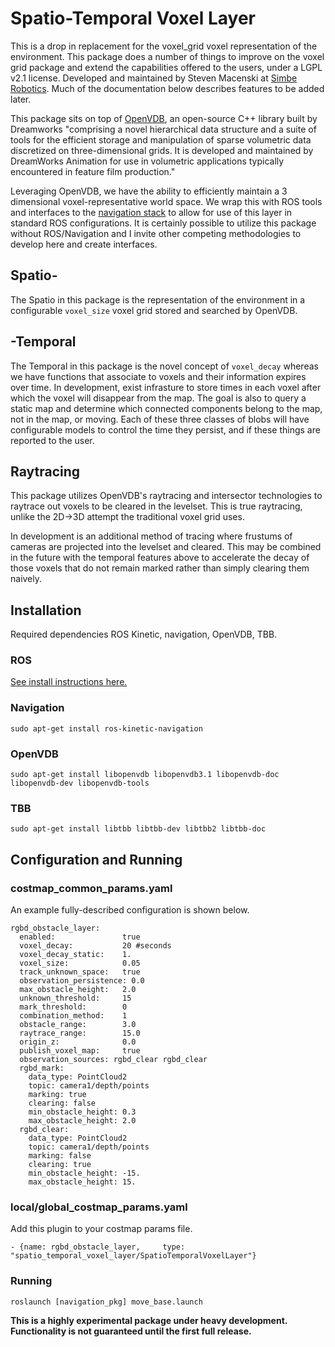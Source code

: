 # Spatio-Temporal Voxel Layer

This is a drop in replacement for the voxel_grid voxel representation of the environment. This package does a number of things to improve on the voxel grid package and extend the capabilities offered to the users, under a LGPL v2.1 license. Developed and maintained by Steven Macenski at [Simbe Robotics](http://www.simberobotics.com/). Much of the documentation below describes features to be added later.

This package sits on top of [OpenVDB](http://www.openvdb.org/), an open-source C++ library built by Dreamworks "comprising a novel hierarchical data structure and a suite of tools for the efficient storage and manipulation of sparse volumetric data discretized on three-dimensional grids. It is developed and maintained by DreamWorks Animation for use in volumetric applications typically encountered in feature film production."

Leveraging OpenVDB, we have the ability to efficiently maintain a 3 dimensional voxel-representative world space. We wrap this with ROS tools and interfaces to the [navigation stack](http://wiki.ros.org/navigation) to allow for use of this layer in standard ROS configurations. It is certainly possible to utilize this package without ROS/Navigation and I invite other competing methodologies to develop here and create interfaces. 

## **Spatio**-
The Spatio in this package is the representation of the environment in a configurable `voxel_size` voxel grid stored and searched by OpenVDB. 

## -**Temporal**
The Temporal in this package is the novel concept of `voxel_decay` whereas we have functions that associate to voxels and their information expires over time. In development, exist infrasture to store times in each voxel after which the voxel will disappear from the map. The goal is also to query a static map and determine which connected components belong to the map, not in the map, or moving. Each of these three classes of blobs will have configurable models to control the time they persist, and if these things are reported to the user.    

## Raytracing
This package utilizes OpenVDB's raytracing and intersector technologies to raytrace out voxels to be cleared in the levelset. This is true raytracing, unlike the 2D->3D attempt the traditional voxel grid uses. 

In development is an additional method of tracing where frustums of cameras are projected into the levelset and cleared. This may be combined in the future with the temporal features above to accelerate the decay of those voxels that do not remain marked rather than simply clearing them naively.

## Installation
Required dependencies ROS Kinetic, navigation, OpenVDB, TBB.

### ROS

[See install instructions here.](http://wiki.ros.org/kinetic/Installation)

### Navigation

`sudo apt-get install ros-kinetic-navigation`

### OpenVDB

`sudo apt-get install libopenvdb libopenvdb3.1 libopenvdb-doc libopenvdb-dev libopenvdb-tools`

### TBB

`sudo apt-get install libtbb libtbb-dev libtbb2 libtbb-doc`

## Configuration and Running

### costmap_common_params.yaml

An example fully-described configuration is shown below.

```
rgbd_obstacle_layer:
  enabled:               true
  voxel_decay:           20 #seconds
  voxel_decay_static:    1.
  voxel_size:            0.05
  track_unknown_space:   true
  observation_persistence: 0.0
  max_obstacle_height:   2.0
  unknown_threshold:     15
  mark_threshold:        0
  combination_method:    1
  obstacle_range:        3.0
  raytrace_range:        15.0
  origin_z:              0.0
  publish_voxel_map:     true
  observation_sources: rgbd_clear rgbd_clear
  rgbd_mark:
    data_type: PointCloud2
    topic: camera1/depth/points
    marking: true
    clearing: false
    min_obstacle_height: 0.3
    max_obstacle_height: 2.0
  rgbd_clear:
    data_type: PointCloud2
    topic: camera1/depth/points
    marking: false
    clearing: true
    min_obstacle_height: -15.
    max_obstacle_height: 15.
```

### local/global_costmap_params.yaml

Add this plugin to your costmap params file. 

`- {name: rgbd_obstacle_layer,     type: "spatio_temporal_voxel_layer/SpatioTemporalVoxelLayer"}`


### Running

`roslaunch [navigation_pkg] move_base.launch`

**This is a highly experimental package under heavy development. Functionality is not guaranteed until the first full release.**